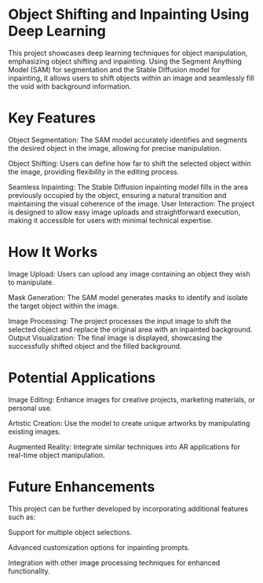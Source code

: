 # Object Shifting and Inpainting Using Deep Learning
This project showcases deep learning techniques for object manipulation, emphasizing object shifting and inpainting. Using the Segment Anything Model (SAM) for segmentation and the Stable Diffusion model for inpainting, it allows users to shift objects within an image and seamlessly fill the void with background information.

# Key Features
Object Segmentation: The SAM model accurately identifies and segments the desired object in the image, allowing for precise manipulation.

Object Shifting: Users can define how far to shift the selected object within the image, providing flexibility in the editing process.

Seamless Inpainting: The Stable Diffusion inpainting model fills in the area previously occupied by the object, ensuring a natural transition and maintaining the visual coherence of the image.
User Interaction: The project is designed to allow easy image uploads and straightforward execution, making it accessible for users with minimal technical expertise.

# How It Works
Image Upload: Users can upload any image containing an object they wish to manipulate.

Mask Generation: The SAM model generates masks to identify and isolate the target object within the image.

Image Processing: The project processes the input image to shift the selected object and replace the original area with an inpainted background.
Output Visualization: The final image is displayed, showcasing the successfully shifted object and the filled background.

# Potential Applications
Image Editing: Enhance images for creative projects, marketing materials, or personal use.

Artistic Creation: Use the model to create unique artworks by manipulating existing images.

Augmented Reality: Integrate similar techniques into AR applications for real-time object manipulation.

# Future Enhancements
This project can be further developed by incorporating additional features such as:

Support for multiple object selections.

Advanced customization options for inpainting prompts.

Integration with other image processing techniques for enhanced functionality.
